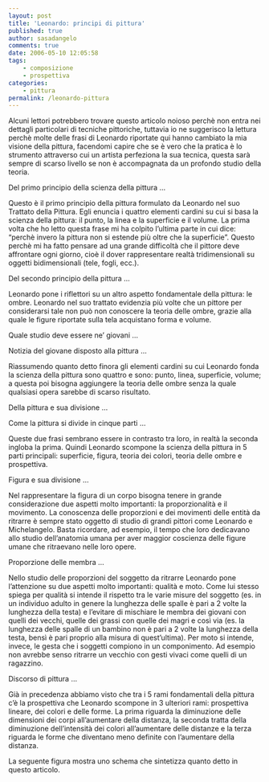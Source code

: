 ```yaml
---
layout: post
title: 'Leonardo: principi di pittura'
published: true
author: sasadangelo
comments: true
date: 2006-05-10 12:05:58
tags:
    - composizione
    - prospettiva
categories:
    - pittura
permalink: /leonardo-pittura
---
```



Alcuni lettori potrebbero trovare questo articolo noioso perchè non entra nei dettagli particolari di tecniche pittoriche, tuttavia io ne suggerisco la lettura perchè molte delle frasi di Leonardo riportate qui hanno cambiato la mia visione della pittura, facendomi capire che se è vero che la pratica è lo strumento attraverso cui un artista perfeziona la sua tecnica, questa sarà sempre di scarso livello se non è accompagnata da un profondo studio della teoria.



Del primo principio della scienza della pittura &#8230;


  Questo è il primo principio della pittura formulato da Leonardo nel suo Trattato della Pittura. Egli enuncia i quattro elementi cardini su cui si basa la scienza della pittura: il punto, la linea e la superficie e il volume. La prima volta che ho letto questa frase mi ha colpito l&#8217;ultima parte in cui dice: &#8220;perchè invero la pittura non si estende più oltre che la superficie&#8221;. Questo perchè mi ha fatto pensare ad una grande difficoltà che il pittore deve affrontare ogni giorno, cioè il dover rappresentare realtà tridimensionali su oggetti bidimensionali (tele, fogli, ecc.).



  Del secondo principio della pittura &#8230; 



  Leonardo pone i riflettori su un altro aspetto fondamentale della pittura: le ombre. Leonardo nel suo trattato evidenzia più volte che un pittore per considerarsi tale non può non conoscere la teoria delle ombre, grazie alla quale le figure riportate sulla tela acquistano forma e volume.



  Quale studio deve essere ne&#8217; giovani &#8230;



  Notizia del giovane disposto alla pittura &#8230; 



  Riassumendo quanto detto finora gli elementi cardini su cui Leonardo fonda la scienza della pittura sono quattro e sono: punto, linea, superficie, volume; a questa poi bisogna aggiungere la teoria delle ombre senza la quale qualsiasi opera sarebbe di scarso risultato.



  Della pittura e sua divisione &#8230;



  Come la pittura si divide in cinque parti &#8230; 



  Queste due frasi sembrano essere in contrasto tra loro, in realtà la seconda ingloba la prima. Quindi Leonardo scompone la scienza della pittura in 5 parti principali: superficie, figura, teoria dei colori, teoria delle ombre e prospettiva.



  Figura e sua divisione &#8230;



  Nel rappresentare la figura di un corpo bisogna tenere in grande considerazione due aspetti molto importanti: la proporzionalità e il movimento. La conoscenza delle proporzioni e dei movimenti delle entità da ritrarre è sempre stato oggetto di studio di grandi pittori come Leonardo e Michelangelo. Basta ricordare, ad esempio, il tempo che loro dedicavano allo studio dell&#8217;anatomia umana per aver maggior coscienza delle figure umane che ritraevano nelle loro opere.



  Proporzione delle membra &#8230;



  Nello studio delle proporzioni del soggetto da ritrarre Leonardo pone l&#8217;attenzione su due aspetti molto importanti: qualità e moto. Come lui stesso spiega per qualità si intende il rispetto tra le varie misure del soggetto (es. in un individuo adulto in genere la lunghezza delle spalle è pari a 2 volte la lunghezza della testa) e l&#8217;evitare di mischiare le membra dei giovani con quelli dei vecchi, quelle dei grassi con quelle dei magri e così via (es. la lunghezza delle spalle di un bambino non è pari a 2 volte la lunghezza della testa, bensì è pari proprio alla misura di quest&#8217;ultima). Per moto si intende, invece, le gesta che i soggetti compiono in un componimento. Ad esempio non avrebbe senso ritrarre un vecchio con gesti vivaci come quelli di un ragazzino.



  Discorso di pittura &#8230;



  Già in precedenza abbiamo visto che tra i 5 rami fondamentali della pittura c&#8217;è la prospettiva che Leonardo scompone in 3 ulteriori rami: prospettiva lineare, dei colori e delle forme. La prima riguarda la diminuzione delle dimensioni dei corpi all&#8217;aumentare della distanza, la seconda tratta della diminuzione dell&#8217;intensità dei colori all&#8217;aumentare delle distanze e la terza riguarda le forme che diventano meno definite con l&#8217;aumentare della distanza.



  La seguente figura mostra uno schema che sintetizza quanto detto in questo articolo.


